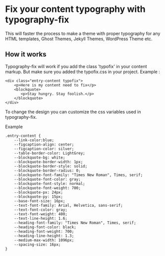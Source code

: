 # Fix your content typography with typography-fix

This will faster the process to make a theme with proper typography for any HTML templates, Ghost Themes, Jekyll Themes, WordPress Theme etc.

## How it works

Typography-fix will work if you add the class 'typofix' in your content markup. But make sure you added the typofix.css in your project.
Example :

```
<div class="entry-content typofix">
	<p>Here is my content need to fix</p>
	<blockquote>
	   <p>Stay hungry. Stay foolish.</p>
	</blockquote>	
</div>
```

To change the design you can customize the css variables used in typography-fix.

Example

```
.entry-content {
	--link-color:blue;  
	--figcaption-align: center; 
	--figcaption-color: silver; 
	--table-border-color: LightGrey;  
	--blockquote-bg: white; 
	--blockquote-border-width: 1px;   
	--blockquote-border-style: solid; 
	--blockquote-border-radius: 0; 
	--blockquote-font-family: "Times New Roman", Times, serif;
	--blockquote-font-color: gray;
	--blockquote-font-style: normal;
	--blockquote-font-weight: 700; 
	--blockquote-px: 24px;
	--blockquote-py: 15px;
	--base-font-size: 16px;
	--text-font-family: Arial, Helvetica, sans-serif;
	--text-font-color: gray;
	--text-font-weight: 400;
	--text-line-height: 1.6;
	--heading-font-family: "Times New Roman", Times, serif;
	--heading-font-color: black; 
	--heading-font-weight: 700; 
	--heading-line-height: 1.3;
	--medium-max-width: 1096px;  
	--spacing-size: 16px;  
}  

```
